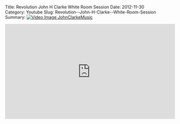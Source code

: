 Title: Revolution  John H Clarke  White Room Session
Date: 2012-11-30
Category: Youtube
Slug: Revolution--John-H-Clarke--White-Room-Session
Summary: <a href="/Revolution--John-H-Clarke--White-Room-Session.html"><img src="https://i.ytimg.com/vi/nohoVAfV8wU/hqdefault.jpg" alt="Video Image JohnClarkeMusic"></a>

<iframe width="560" height="315" src="https://www.youtube.com/embed/nohoVAfV8wU" title="YouTube video player" frameborder="0" allow="accelerometer; autoplay; clipboard-write; encrypted-media; gyroscope; picture-in-picture" allowfullscreen></iframe>

